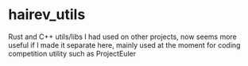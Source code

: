 # hairev_utils
Rust and C++ utils/libs I had used on other projects, now seems more useful if I made it separate here, mainly used at the moment for coding competition utility such as ProjectEuler
